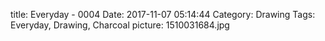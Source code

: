 title: Everyday - 0004
Date: 2017-11-07 05:14:44
Category: Drawing
Tags: Everyday, Drawing, Charcoal
picture: 1510031684.jpg
